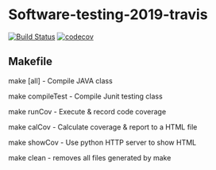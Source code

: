# Software-testing-2019-travis
[![Build Status](https://travis-ci.org/ohmanohyes/Software-testing-2019-travis.svg?branch=master)](https://travis-ci.org/ohmanohyes/Software-testing-2019-travis)
[![codecov](https://codecov.io/gh/ohmanohyes/Software-testing-2019-travis/branch/master/graph/badge.svg)](https://codecov.io/gh/ohmanohyes/Software-testing-2019-travis)
## Makefile
make [all]		- Compile JAVA class

make compileTest	- Compile Junit testing class

make runCov		- Execute & record code coverage

make calCov		- Calculate coverage & report to a HTML file

make showCov		- Use python HTTP server to show HTML

make clean		- removes all files generated by make
